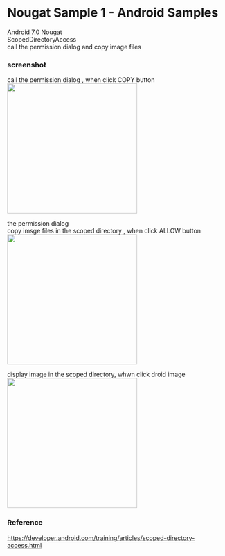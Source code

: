 Nougat Sample 1 - Android Samples
===============

Android 7.0 Nougat <br/>
ScopedDirectoryAccess <br/>
call the permission dialog and copy image files <br/>

### screenshot <br/>
call  the permission dialog , when click COPY button
<image src="https://raw.githubusercontent.com/ohwada/Android_Samples/master/NougatSample1/screenshot/screenshot_scoped_directory_access_main.png" width="300" /><br/>

the permission dialog <br/>
copy imsge files in the scoped directory  , when click ALLOW button
<image src="https://raw.githubusercontent.com/ohwada/Android_Samples/master/NougatSample1/screenshot/screenshot_scoped_directory_access_permission.png" width="300" /><br/>

display image in the scoped directory, whwn click droid image<br/>
<image src="https://raw.githubusercontent.com/ohwada/Android_Samples/master/NougatSample1/screenshot/screenshot_scoped_directory_access_image_1.png" width="300" /><br/>

### Reference <br/>
https://developer.android.com/training/articles/scoped-directory-access.html
